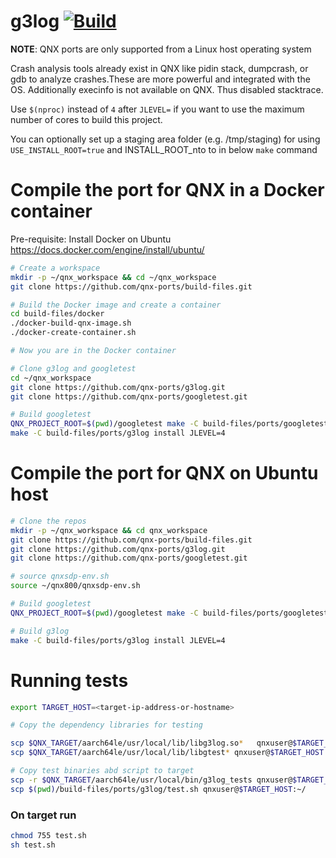 # g3log [![Build](https://github.com/qnx-ports/build-files/actions/workflows/g3log.yml/badge.svg)](https://github.com/qnx-ports/build-files/actions/workflows/g3log.yml)

**NOTE**: QNX ports are only supported from a Linux host operating system

Crash analysis tools already exist in QNX like pidin stack, dumpcrash, or gdb to analyze crashes.These are more powerful and integrated with the OS. Additionally execinfo is not available on QNX. Thus disabled stacktrace.

Use `$(nproc)` instead of `4` after `JLEVEL=` if you want to use the maximum number of cores to build this project.

You can optionally set up a staging area folder (e.g. /tmp/staging) for <staging-install-folder> using `USE_INSTALL_ROOT=true` and INSTALL_ROOT_nto to <staging-install-folder> in below `make` command

# Compile the port for QNX in a Docker container

Pre-requisite: Install Docker on Ubuntu https://docs.docker.com/engine/install/ubuntu/

```bash
# Create a workspace
mkdir -p ~/qnx_workspace && cd ~/qnx_workspace
git clone https://github.com/qnx-ports/build-files.git

# Build the Docker image and create a container
cd build-files/docker
./docker-build-qnx-image.sh
./docker-create-container.sh

# Now you are in the Docker container

# Clone g3log and googletest
cd ~/qnx_workspace
git clone https://github.com/qnx-ports/g3log.git
git clone https://github.com/qnx-ports/googletest.git

# Build googletest
QNX_PROJECT_ROOT=$(pwd)/googletest make -C build-files/ports/googletest install JLEVEL=4
make -C build-files/ports/g3log install JLEVEL=4

```

# Compile the port for QNX on Ubuntu host

```bash
# Clone the repos
mkdir -p ~/qnx_workspace && cd qnx_workspace
git clone https://github.com/qnx-ports/build-files.git
git clone https://github.com/qnx-ports/g3log.git
git clone https://github.com/qnx-ports/googletest.git

# source qnxsdp-env.sh
source ~/qnx800/qnxsdp-env.sh

# Build googletest
QNX_PROJECT_ROOT=$(pwd)/googletest make -C build-files/ports/googletest install JLEVEL=4

# Build g3log
make -C build-files/ports/g3log install JLEVEL=4

```

# Running tests

```bash
export TARGET_HOST=<target-ip-address-or-hostname>

# Copy the dependency libraries for testing

scp $QNX_TARGET/aarch64le/usr/local/lib/libg3log.so*   qnxuser@$TARGET_HOST:~/lib
scp $QNX_TARGET/aarch64le/usr/local/lib/libgtest* qnxuser@$TARGET_HOST:~/lib

# Copy test binaries abd script to target
scp -r $QNX_TARGET/aarch64le/usr/local/bin/g3log_tests qnxuser@$TARGET_HOST:~/
scp $(pwd)/build-files/ports/g3log/test.sh qnxuser@$TARGET_HOST:~/
```

### On target run

```bash
chmod 755 test.sh
sh test.sh
```
